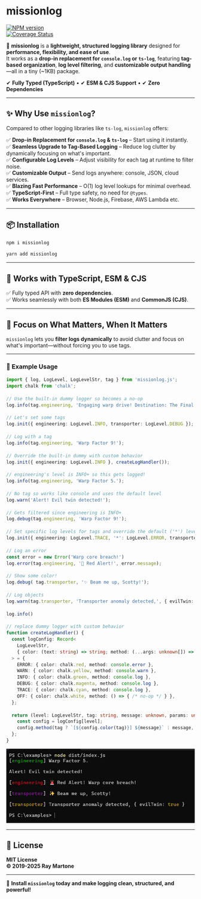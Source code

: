 # missionlog  
[![NPM version][npm-image]][npm-url]  
[![Coverage Status](https://coveralls.io/repos/github/rmartone/missionlog/badge.svg?branch=master)](https://coveralls.io/github/rmartone/missionlog?branch=master)  

[npm-image]: https://img.shields.io/npm/v/missionlog.svg?style=flat  
[npm-url]: https://www.npmjs.com/package/missionlog  

🚀 **missionlog** is a **lightweight, structured logging library** designed for **performance, flexibility, and ease of use**.  
It works as a **drop-in replacement for `console.log` or `ts-log`**, featuring **tag-based organization**, **log level filtering**, and **customizable output handling**—all in a tiny (~1KB) package.  

✔ **Fully Typed (TypeScript)** • ✔ **ESM & CJS Support** • ✔ **Zero Dependencies**  

---

## **✨ Why Use `missionlog`?**  
Compared to other logging libraries like `ts-log`, `missionlog` offers:  

✅ **Drop-in Replacement for `console.log` & `ts-log`** – Start using it instantly.  
✅ **Seamless Upgrade to Tag-Based Logging** – Reduce log clutter by dynamically focusing on what's important.  
✅ **Configurable Log Levels** – Adjust visibility for each tag at runtime to filter noise.  
✅ **Customizable Output** – Send logs anywhere: console, JSON, cloud services.  
✅ **Blazing Fast Performance** – O(1) log level lookups for minimal overhead.  
✅ **TypeScript-First** – Full type safety, no need for `@types`.  
✅ **Works Everywhere** – Browser, Node.js, Firebase, AWS Lambda etc.  

---

## **📦 Installation**  
```sh  
npm i missionlog  
```

```sh  
yarn add missionlog  
```

---

## **🔧 Works with TypeScript, ESM & CJS**  
✅ Fully typed API with **zero dependencies**.  
✅ Works seamlessly with both **ES Modules (ESM)** and **CommonJS (CJS)**.  

---

## 🎯 **Focus on What Matters, When It Matters**  
`missionlog` lets you **filter logs dynamically** to avoid clutter and focus on what's important—without forcing you to use tags.  

---

### **🚀 Example Usage**

```typescript
import { log, LogLevel, LogLevelStr, tag } from 'missionlog.js';
import chalk from 'chalk';

// Use the built-in dummy logger so becomes a no-op
log.info(tag.engineering, 'Engaging warp drive! Destination: The Final Frontier.');

// Let's set some tags
log.init({ engineering: LogLevel.INFO, transporter: LogLevel.DEBUG });

// Log with a tag
log.info(tag.engineering, 'Warp Factor 9!'); 

// Override the built-in dummy with custom behavior
log.init({ engineering: LogLevel.INFO }, createLogHandler());

// engineering's level is INFO+ so this gets logged!
log.info(tag.engineering, 'Warp Factor 5.'); 

// No tag so works like console and uses the default level
log.warn('Alert! Evil twin detected!'); 

// Gets filtered since engineering is INFO+
log.debug(tag.engineering, 'Warp Factor 9!'); 

// Set specific log levels for tags and override the default ('*') level from INFO to ERROR
log.init({ engineering: LogLevel.TRACE, '*': LogLevel.ERROR, transporter: LogLevel.DEBUG });

// Log an error
const error = new Error('Warp core breach!')
log.error(tag.engineering, '🚨 Red Alert!', error.message); 

// Show some color! 
log.debug( tag.transporter, '✨ Beam me up, Scotty!');

// Log objects
log.warn(tag.transporter, 'Transporter anomaly detected,', { evilTwin: true });

log.info()

// replace dummy logger with custom behavior
function createLogHandler() {
  const logConfig: Record<
    LogLevelStr,
    { color: (text: string) => string; method: (...args: unknown[]) => void }
  > = {
    ERROR: { color: chalk.red, method: console.error },
    WARN: { color: chalk.yellow, method: console.warn },
    INFO: { color: chalk.green, method: console.log },
    DEBUG: { color: chalk.magenta, method: console.log },
    TRACE: { color: chalk.cyan, method: console.log },
    OFF: { color: chalk.white, method: () => { /* no-op */ } }, 
  };

  return (level: LogLevelStr, tag: string, message: unknown, params: unknown[]) => {
    const config = logConfig[level];
    config.method(tag ? `[${config.color(tag)}] ${message}` : message, ...params, '\n');
  };
}
```

![Example Image](example.jpg)

---

## **📄 License**  
**MIT License**  
**© 2019-2025 Ray Martone**  

---

🚀 **Install `missionlog` today and make logging clean, structured, and powerful!**
